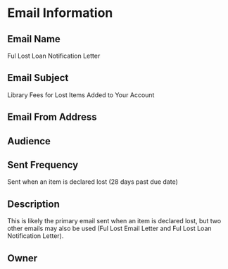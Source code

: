 # Email Information

## Email Name
Ful Lost Loan Notification Letter

## Email Subject
Library Fees for Lost Items Added to Your Account

## Email From Address

## Audience

## Sent Frequency
Sent when an item is declared lost (28 days past due date)

## Description
This is likely the primary email sent when an item is declared lost, but two other emails may also be used (Ful Lost Email Letter and Ful Lost Loan Notification Letter).

## Owner

